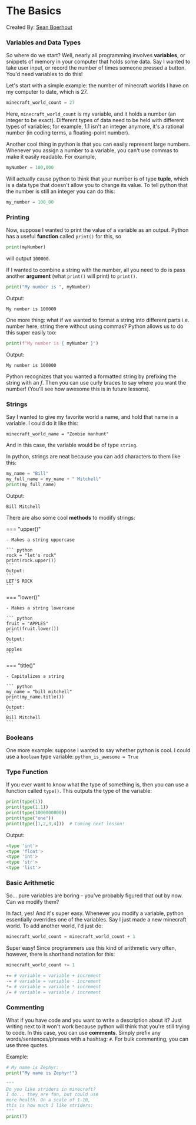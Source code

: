 # The Basics

Created By: [Sean Boerhout](https://seanboe.github.io)

### Variables and Data Types

So where do we start? Well, nearly all programming involves __variables__, or snippets of 
memory in your computer that holds some data. Say I wanted to take user input, or record the 
number of times someone pressed a button. You'd need variables to do this!

Let's start with a simple example: the number of minecraft worlds I have on my computer to date, which is 27.
``` python
minecraft_world_count = 27
```
Here, ```minecraft_world_count``` is my variable, and it holds a number (an integer to be exact). Different types of 
data need to be held with different types of variables; for example, 1.1 isn't an integer anymore, it's a rational 
number (in coding terms, a floating-point number). 

Another cool thing in python is that you can easily represent large numbers. Whenever you assign a number to a variable,
you can't use commas to make it easily readable. For example, 

``` python
myNumber = 100,000
```

Will actually cause python to think that your number is of type __tuple__, which is a data type that doesn't allow
you to change its value. To tell python that the number is still an integer you can do this:

``` python
my_number = 100_00
```

### Printing

Now, suppose I wanted to print the value of a variable as an output. Python has a useful __function__ called ```print()``` for
this, so 

``` python
print(myNumber)
```

will output ```100000```.

If I wanted to combine a string with the number, all you need to do is pass another __argument__ (what ```print()``` will print)
to ```print()```.

``` python
print("My number is ", myNumber)
```
Output:
```
My number is 100000
```

One more thing: what if we wanted to format a string into different parts i.e. number here, string there without using commas? 
Python allows us to do this super easily too:

``` python
print(f"My number is { myNumber }")
```
Output:
```
My number is 100000
```
Python recognizes that you wanted a formatted string by prefixing the string with an _f_. Then you can use curly braces to say where
you want the number! (You'll see how awesome this is in future lessons).

### Strings

Say I wanted to give my favorite world a name, and hold that name in a variable. I could do it like this:
```
minecraft_world_name = "Zombie manhunt"
```
And in this case, the variable would be of type ```string```. 

In python, strings are neat because you can add characters to them like this:

``` python
my_name = "Bill"
my_full_name = my_name + " Mitchell"
print(my_full_name)
```
Output:
```
Bill Mitchell
```

There are also some cool __methods__ to modify strings:

=== "upper()"
    
    - Makes a string uppercase

    ``` python
    rock = "let's rock"
    print(rock.upper())
    ```
    Output:
    ```
    LET'S ROCK 
    ```

=== "lower()"

    - Makes a string lowercase

    ``` python
    fruit = "APPLES"
    print(fruit.lower())
    ```
    Output:
    ```
    apples
    ```

=== "title()"

    - Capitalizes a string

    ``` python
    my_name = "bill mitchell"
    print(my_name.title())
    ```
    Output:
    ```
    Bill Mitchell
    ```

### Booleans

One more example: suppose I wanted to say whether python is cool. I could use a ```boolean``` type variable:
```python_is_awesome = True```

### Type Function

If you ever want to know what the type of something is, then you can use a function called ```type()```. This
outputs the type of the variable:

``` python
print(type(1))
print(type(1.1))
print(type(1000000000))
print(type("one"))
print(type([1,2,3,4]))  # Coming next lesson!
```
Output:
``` python
<type 'int'>
<type 'float'>
<type 'int'>
<type 'str'>
<type 'list'>
```




### Basic Arithmetic

So... pure variables are boring - you've probably figured that out by now. Can we modify them?

In fact, yes! And it's super easy. Whenever you modify a variable, python essentially overrides one of the variables. 
Say I just made a new minecraft world. To add another world, I'd just do:

``` python
minecraft_world_count = minecraft_world_count + 1
```

Super easy! Since programmers use this kind of arithmetic very often, however, there is shorthand notation for this:

``` python
minecraft_world_count += 1
```

``` python
+= # variable = variable + increment
-= # variable = variable - increment
*= # variable = variable * increment
/= # variable = variable / increment
```

### Commenting

What if you have code and you want to write a description about it? Just writing next to it won't work because python
will think that you're still trying to code. In this case, you can use __comments__. Simply prefix any words/sentences/phrases
with a hashtag: ```#```. For bulk commenting, you can use three quotes.

Example:
```  python
# My name is Zephyr:
print("My name is Zephyr!")

"""
Do you like striders in minecraft?
I do... they are fun, but could use
more health. On a scale of 1-10, 
this is how much I like striders:
"""
print(7)
```